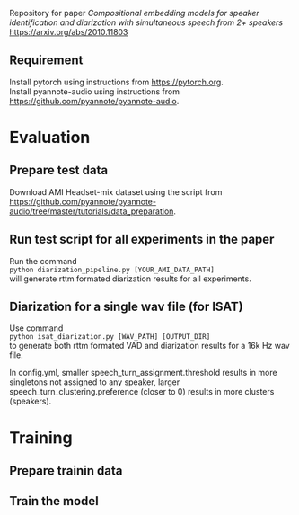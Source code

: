 Repository for paper *Compositional embedding models for speaker identification and diarization with simultaneous speech from 2+ speakers*  
https://arxiv.org/abs/2010.11803

## Requirement
Install pytorch using instructions from https://pytorch.org.  
Install pyannote-audio using instructions from https://github.com/pyannote/pyannote-audio.

# Evaluation

## Prepare test data 
Download AMI Headset-mix dataset using the script from https://github.com/pyannote/pyannote-audio/tree/master/tutorials/data_preparation.

## Run test script for all experiments in the paper
Run the command  
`python diarization_pipeline.py [YOUR_AMI_DATA_PATH]`  
will generate rttm formated diarization results for all experiments.

## Diarization for a single wav file (for ISAT)
Use command  
`python isat_diarization.py [WAV_PATH] [OUTPUT_DIR]`  
to generate both rttm formated VAD and diarization results for a 16k Hz wav file.

In config.yml, smaller speech_turn_assignment.threshold results in more singletons not assigned to any speaker, larger speech_turn_clustering.preference (closer to 0) results in more clusters (speakers).

# Training

## Prepare trainin data

## Train the model
